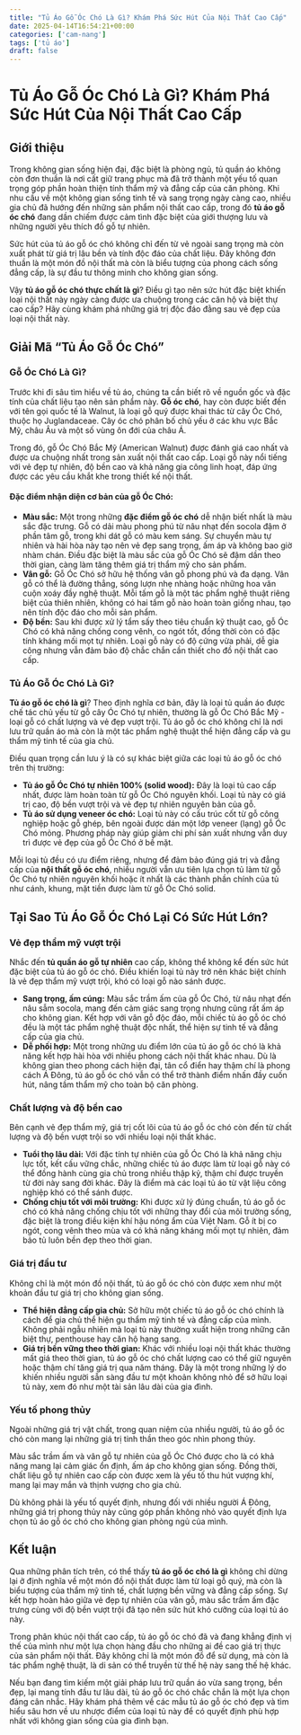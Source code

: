 ```yaml
---
title: "Tủ Áo Gỗ Óc Chó Là Gì? Khám Phá Sức Hút Của Nội Thất Cao Cấp"
date: 2025-04-14T16:54:21+00:00
categories: ['cam-nang']
tags: ['tủ áo']
draft: false
---
```

# Tủ Áo Gỗ Óc Chó Là Gì? Khám Phá Sức Hút Của Nội Thất Cao Cấp

## Giới thiệu

Trong không gian sống hiện đại, đặc biệt là phòng ngủ, tủ quần áo không còn đơn thuần là nơi cất giữ trang phục mà đã trở thành một yếu tố quan trọng góp phần hoàn thiện tính thẩm mỹ và đẳng cấp của căn phòng. Khi nhu cầu về một không gian sống tinh tế và sang trọng ngày càng cao, nhiều gia chủ đã hướng đến những sản phẩm nội thất cao cấp, trong đó **tủ áo gỗ óc chó** đang dần chiếm được cảm tình đặc biệt của giới thượng lưu và những người yêu thích đồ gỗ tự nhiên.

Sức hút của tủ áo gỗ óc chó không chỉ đến từ vẻ ngoài sang trọng mà còn xuất phát từ giá trị lâu bền và tính độc đáo của chất liệu. Đây không đơn thuần là một món đồ nội thất mà còn là biểu tượng của phong cách sống đẳng cấp, là sự đầu tư thông minh cho không gian sống.

Vậy **tủ áo gỗ óc chó thực chất là gì**? Điều gì tạo nên sức hút đặc biệt khiến loại nội thất này ngày càng được ưa chuộng trong các căn hộ và biệt thự cao cấp? Hãy cùng khám phá những giá trị độc đáo đằng sau vẻ đẹp của loại nội thất này.

## Giải Mã “Tủ Áo Gỗ Óc Chó”

### Gỗ Óc Chó Là Gì?

Trước khi đi sâu tìm hiểu về tủ áo, chúng ta cần biết rõ về nguồn gốc và đặc tính của chất liệu tạo nên sản phẩm này. **Gỗ óc chó**, hay còn được biết đến với tên gọi quốc tế là Walnut, là loại gỗ quý được khai thác từ cây Óc Chó, thuộc họ Juglandaceae. Cây óc chó phân bố chủ yếu ở các khu vực Bắc Mỹ, châu Âu và một số vùng ôn đới của châu Á.

Trong đó, gỗ Óc Chó Bắc Mỹ (American Walnut) được đánh giá cao nhất và được ưa chuộng nhất trong sản xuất nội thất cao cấp. Loại gỗ này nổi tiếng với vẻ đẹp tự nhiên, độ bền cao và khả năng gia công linh hoạt, đáp ứng được các yêu cầu khắt khe trong thiết kế nội thất.

#### Đặc điểm nhận diện cơ bản của gỗ Óc Chó:

* **Màu sắc:** Một trong những **đặc điểm gỗ óc chó** dễ nhận biết nhất là màu sắc đặc trưng. Gỗ có dải màu phong phú từ nâu nhạt đến socola đậm ở phần tâm gỗ, trong khi dát gỗ có màu kem sáng. Sự chuyển màu tự nhiên và hài hòa này tạo nên vẻ đẹp sang trọng, ấm áp và không bao giờ nhàm chán. Điều đặc biệt là màu sắc của gỗ Óc Chó sẽ đậm dần theo thời gian, càng làm tăng thêm giá trị thẩm mỹ cho sản phẩm.
* **Vân gỗ:** Gỗ Óc Chó sở hữu hệ thống vân gỗ phong phú và đa dạng. Vân gỗ có thể là đường thẳng, sóng lượn nhẹ nhàng hoặc những hoa văn cuộn xoáy đầy nghệ thuật. Mỗi tấm gỗ là một tác phẩm nghệ thuật riêng biệt của thiên nhiên, không có hai tấm gỗ nào hoàn toàn giống nhau, tạo nên tính độc đáo cho mỗi sản phẩm.
* **Độ bền:** Sau khi được xử lý tẩm sấy theo tiêu chuẩn kỹ thuật cao, gỗ Óc Chó có khả năng chống cong vênh, co ngót tốt, đồng thời còn có đặc tính kháng mối mọt tự nhiên. Loại gỗ này có độ cứng vừa phải, dễ gia công nhưng vẫn đảm bảo độ chắc chắn cần thiết cho đồ nội thất cao cấp.

### Tủ Áo Gỗ Óc Chó Là Gì?

**Tủ áo gỗ óc chó là gì**? Theo định nghĩa cơ bản, đây là loại tủ quần áo được chế tác chủ yếu từ gỗ cây Óc Chó tự nhiên, thường là gỗ Óc Chó Bắc Mỹ - loại gỗ có chất lượng và vẻ đẹp vượt trội. Tủ áo gỗ óc chó không chỉ là nơi lưu trữ quần áo mà còn là một tác phẩm nghệ thuật thể hiện đẳng cấp và gu thẩm mỹ tinh tế của gia chủ.

Điều quan trọng cần lưu ý là có sự khác biệt giữa các loại tủ áo gỗ óc chó trên thị trường:

* **Tủ áo gỗ Óc Chó tự nhiên 100% (solid wood):** Đây là loại tủ cao cấp nhất, được làm hoàn toàn từ gỗ Óc Chó nguyên khối. Loại tủ này có giá trị cao, độ bền vượt trội và vẻ đẹp tự nhiên nguyên bản của gỗ.
* **Tủ áo sử dụng veneer óc chó:** Loại tủ này có cấu trúc cốt từ gỗ công nghiệp hoặc gỗ ghép, bên ngoài được dán một lớp veneer (lạng) gỗ Óc Chó mỏng. Phương pháp này giúp giảm chi phí sản xuất nhưng vẫn duy trì được vẻ đẹp của gỗ Óc Chó ở bề mặt.

Mỗi loại tủ đều có ưu điểm riêng, nhưng để đảm bảo đúng giá trị và đẳng cấp của **nội thất gỗ óc chó**, nhiều người vẫn ưu tiên lựa chọn tủ làm từ gỗ Óc Chó tự nhiên nguyên khối hoặc ít nhất là các thành phần chính của tủ như cánh, khung, mặt tiền được làm từ gỗ Óc Chó solid.

## Tại Sao Tủ Áo Gỗ Óc Chó Lại Có Sức Hút Lớn?

### Vẻ đẹp thẩm mỹ vượt trội

Nhắc đến **tủ quần áo gỗ tự nhiên** cao cấp, không thể không kể đến sức hút đặc biệt của tủ áo gỗ óc chó. Điều khiến loại tủ này trở nên khác biệt chính là vẻ đẹp thẩm mỹ vượt trội, khó có loại gỗ nào sánh được.

* **Sang trọng, ấm cúng:** Màu sắc trầm ấm của gỗ Óc Chó, từ nâu nhạt đến nâu sẫm socola, mang đến cảm giác sang trọng nhưng cũng rất ấm áp cho không gian. Kết hợp với vân gỗ độc đáo, mỗi chiếc tủ áo gỗ óc chó đều là một tác phẩm nghệ thuật độc nhất, thể hiện sự tinh tế và đẳng cấp của gia chủ.
* **Dễ phối hợp:** Một trong những ưu điểm lớn của tủ áo gỗ óc chó là khả năng kết hợp hài hòa với nhiều phong cách nội thất khác nhau. Dù là không gian theo phong cách hiện đại, tân cổ điển hay thậm chí là phong cách Á Đông, tủ áo gỗ óc chó vẫn có thể trở thành điểm nhấn đầy cuốn hút, nâng tầm thẩm mỹ cho toàn bộ căn phòng.

### Chất lượng và độ bền cao

Bên cạnh vẻ đẹp thẩm mỹ, giá trị cốt lõi của tủ áo gỗ óc chó còn đến từ chất lượng và độ bền vượt trội so với nhiều loại nội thất khác.

* **Tuổi thọ lâu dài:** Với đặc tính tự nhiên của gỗ Óc Chó là khả năng chịu lực tốt, kết cấu vững chắc, những chiếc tủ áo được làm từ loại gỗ này có thể đồng hành cùng gia chủ trong nhiều thập kỷ, thậm chí được truyền từ đời này sang đời khác. Đây là điểm mà các loại tủ áo từ vật liệu công nghiệp khó có thể sánh được.
* **Chống chịu tốt với môi trường:** Khi được xử lý đúng chuẩn, tủ áo gỗ óc chó có khả năng chống chịu tốt với những thay đổi của môi trường sống, đặc biệt là trong điều kiện khí hậu nóng ẩm của Việt Nam. Gỗ ít bị co ngót, cong vênh theo mùa và có khả năng kháng mối mọt tự nhiên, đảm bảo tủ luôn bền đẹp theo thời gian.

### Giá trị đầu tư

Không chỉ là một món đồ nội thất, tủ áo gỗ óc chó còn được xem như một khoản đầu tư giá trị cho không gian sống.

* **Thể hiện đẳng cấp gia chủ:** Sở hữu một chiếc tủ áo gỗ óc chó chính là cách để gia chủ thể hiện gu thẩm mỹ tinh tế và đẳng cấp của mình. Không phải ngẫu nhiên mà loại tủ này thường xuất hiện trong những căn biệt thự, penthouse hay căn hộ hạng sang.
* **Giá trị bền vững theo thời gian:** Khác với nhiều loại nội thất khác thường mất giá theo thời gian, tủ áo gỗ óc chó chất lượng cao có thể giữ nguyên hoặc thậm chí tăng giá trị qua năm tháng. Đây là một trong những lý do khiến nhiều người sẵn sàng đầu tư một khoản không nhỏ để sở hữu loại tủ này, xem đó như một tài sản lâu dài của gia đình.

### Yếu tố phong thủy

Ngoài những giá trị vật chất, trong quan niệm của nhiều người, tủ áo gỗ óc chó còn mang lại những giá trị tinh thần theo góc nhìn phong thủy.

Màu sắc trầm ấm và vân gỗ tự nhiên của gỗ Óc Chó được cho là có khả năng mang lại cảm giác ổn định, ấm áp cho không gian sống. Đồng thời, chất liệu gỗ tự nhiên cao cấp còn được xem là yếu tố thu hút vượng khí, mang lại may mắn và thịnh vượng cho gia chủ.

Dù không phải là yếu tố quyết định, nhưng đối với nhiều người Á Đông, những giá trị phong thủy này cũng góp phần không nhỏ vào quyết định lựa chọn tủ áo gỗ óc chó cho không gian phòng ngủ của mình.

## Kết luận

Qua những phân tích trên, có thể thấy **tủ áo gỗ óc chó là gì** không chỉ dừng lại ở định nghĩa về một món đồ nội thất được làm từ loại gỗ quý, mà còn là biểu tượng của thẩm mỹ tinh tế, chất lượng bền vững và đẳng cấp sống. Sự kết hợp hoàn hảo giữa vẻ đẹp tự nhiên của vân gỗ, màu sắc trầm ấm đặc trưng cùng với độ bền vượt trội đã tạo nên sức hút khó cưỡng của loại tủ áo này.

Trong phân khúc nội thất cao cấp, tủ áo gỗ óc chó đã và đang khẳng định vị thế của mình như một lựa chọn hàng đầu cho những ai đề cao giá trị thực của sản phẩm nội thất. Đây không chỉ là một món đồ để sử dụng, mà còn là tác phẩm nghệ thuật, là di sản có thể truyền từ thế hệ này sang thế hệ khác.

Nếu bạn đang tìm kiếm một giải pháp lưu trữ quần áo vừa sang trọng, bền đẹp, lại mang tính đầu tư lâu dài, tủ áo gỗ óc chó chắc chắn là một lựa chọn đáng cân nhắc. Hãy khám phá thêm về các mẫu tủ áo gỗ óc chó đẹp và tìm hiểu sâu hơn về ưu nhược điểm của loại tủ này để có quyết định phù hợp nhất với không gian sống của gia đình bạn.